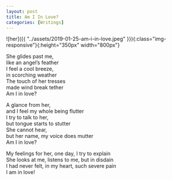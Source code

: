 ```yaml
---
layout: post
title: Am I In Love?
categories: [Writings]
---
```


![her]({{ "../assets/2019-01-25-am-i-in-love.jpeg" }}){:class="img-responsive"}{:height="350px" width="800px"}

She glides past me,  
like an angel’s feather  
I feel a cool breeze,  
in scorching weather  
The touch of her tresses  
made wind break tether  
Am I in love?

A glance from her,  
and I feel my whole being flutter  
I try to talk to her,  
but tongue starts to stutter  
She cannot hear,  
but her name, my voice does mutter  
Am I in love?

My feelings for her, one day, I try to explain  
She looks at me, listens to me, but in disdain  
I had never felt, in my heart, such severe pain  
I am in love!